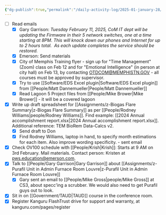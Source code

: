 ```yaml
---
{"dg-publish":true,"permalink":"/daily-activity-log/2025-01-january-28/","noteIcon":"","created":"2025-01-28T07:31:07.460-06:00"}
---
```



- [ ] Read emails
	- [x] Gary Garrison: *Tuesday February 11, 2025, CoM IT dept will be updating the Firmware in their 5 network switches, one at a time starting at 8PM. This will knock down our phones and Internet for up to 2 hours total.  As each update completes the service should be restored.*
	- [x] Emerson: Send materials
	- [x] City of Memphis Training flyer - sign up for "Time Management" (Zoom) class on Feb 12 and for "Emotional Intelligence" (in person at city hall) on Feb 13, by contacting OTDCOM@MEMPHISTN.GOV - all courses must be approved by supervisor.
	- [x] Try to use [[Software/EDS Excel plugin\|Software/EDS Excel plugin]] from [[People/Matt Dannemueller\|People/Matt Dannemueller]]
	- [x] Read Lagoon 5 Project files from [[People/Mike Brower\|Mike Brower]] - it will be a covered lagoon

- [x] Write up draft spreadsheet for [[Assignments/z-Biogas Flare Summary\|z-Biogas Flare Summary]] as per [[People/Rodney Williams\|people/Rodney Williams]]. Find example: [[2024 Annual accomplishment report.xlsx\|2024 Annual accomplishment report.xlsx]]. Additional reference:  TEM BioRem Data-Calcs v2.
	- [x] Send draft to Don
	- [x] Find Rodney Williams, laptop in hand, to specify month estimations for each item. Also improve wording specificity. - sent email
- [x] Check OV100 schedule with [[People/Krish\|Krish]]: Starts at 9 AM on 3rd February. Mail materials. Contact person: Kristen at pws.education@emerson.com.
- [x] Talk to [[People/Gary Garrison\|Gary Garrison]] about [[Assignments/z-Purafil Unit in Admin Furnace Room Louvre\|z-Purafil Unit in Admin Furnace Room Louvre]]
	- [x] Gary sent an email to [[People/Mike Gross\|people/Mike Gross]] at CS3, about specc'ing a scrubber. We would also need to get Purafil guys out to look.
- [x] Sit in on [[Government/TAUD\|TAUD]] course in the conference room.
- [x] Register Kanguru FlashTrust drive for support and warranty, at kanguru.com/pages/register